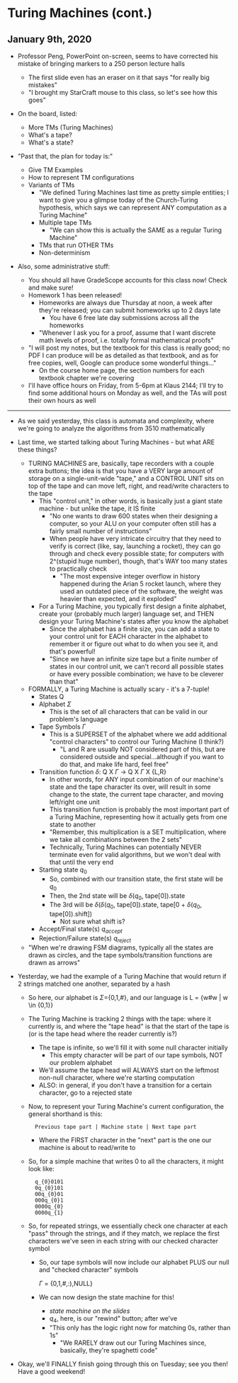 # Turing Machines (cont.)

## January 9th, 2020

- Professor Peng, PowerPoint on-screen, seems to have corrected his mistake of bringing markers to a 250 person lecture halls
    - The first slide even has an eraser on it that says "for really big mistakes"
    - "I brought my StarCraft mouse to this class, so let's see how this goes"
- On the board, listed:
    - More TMs (Turing Machines)
    - What's a tape?
    - What's a state?

- "Past that, the plan for today is:"
    - Give TM Examples
    - How to represent TM configurations
    - Variants of TMs
        - "We defined Turing Machines last time as pretty simple entities; I want to give you a glimpse today of the Church-Turing hypothesis, which says we can represent ANY computation as a Turing Machine"
        - Multiple tape TMs
            - "We can show this is actually the SAME as a regular Turing Machine"
        - TMs that run OTHER TMs
        - Non-determinism

- Also, some administrative stuff:
    - You should all have GradeScope accounts for this class now! Check and make sure!
    - Homework 1 has been released!
        - Homeworks are always due Thursday at noon, a week after they're released; you can submit homeworks up to 2 days late
            - You have 6 free late day submissions across all the homeworks
        - "Whenever I ask you for a proof, assume that I want discrete math levels of proof, i.e. totally formal mathematical proofs"
    - "I will post my notes, but the textbook for this class is really good; no PDF I can produce will be as detailed as that textbook, and as for free copies, well, Google can produce some wonderful things..."
        - On the course home page, the section numbers for each textbook chapter we're covering
    - I'll have office hours on Friday, from 5-6pm at Klaus 2144; I'll try to find some additional hours on Monday as well, and the TAs will post their own hours as well

--------------------------------------------------------------------------------

- As we said yesterday, this class is automata and complexity, where we're going to analyze the algorithms from 3510 mathematically

- Last time, we started talking about Turing Machines - but what ARE these things?
    - TURING MACHINES are, basically, tape recorders with a couple extra buttons; the idea is that you have a VERY large amount of storage on a single-unit-wide "tape," and a CONTROL UNIT sits on top of the tape and can move left, right, and read/write characters to the tape
        - This "control unit," in other words, is basically just a giant state machine - but unlike the tape, it IS finite
            - "No one wants to draw 600 states when their designing a computer, so your ALU on your computer often still has a fairly small number of instructions"
            - When people have very intricate circuitry that they need to verify is correct (like, say, launching a rocket), they can go through and check every possible state; for computers with 2^(stupid huge number), though, that's WAY too many states to practically check
                - "The most expensive integer overflow in history happened during the Arian 5 rocket launch, where they used an outdated piece of the software, the weight was heavier than expected, and it exploded"
        - For a Turing Machine, you typically first design a finite alphabet, create your (probably much larger) language set, and THEN design your Turing Machine's states after you know the alphabet
            - Since the alphabet has a finite size, you can add a state to your control unit for EACH character in the alphabet to remember it or figure out what to do when you see it, and that's powerful!
            - "Since we have an infinite size tape but a finite number of states in our control unit, we can't record all possible states or have every possible combination; we have to be cleverer than that"
    - FORMALLY, a Turing Machine is actually scary - it's a 7-tuple!
        - States Q
        - Alphabet $\Sigma$
            - This is the set of all characters that can be valid in our problem's language
        - Tape Symbols $\Gamma$
            - This is a SUPERSET of the alphabet where we add additional "control characters" to control our Turing Machine (I think?)
                - "L and R are usually NOT considered part of this, but are considered outside and special...although if you want to do that, and make life hard, feel free"
        - Transition function $\delta$: Q X $\Gamma$ -> Q X $\Gamma$ X {L,R}
            - In other words, for ANY input combination of our machine's state and the tape character its over, will result in some change to the state, the current tape character, and moving left/right one unit
            - This transition function is probably the most important part of a Turing Machine, representing how it actually gets from one state to another
            - "Remember, this multiplication is a SET multiplication, where we take all combinations between the 2 sets"
            - Technically, Turing Machines can potentially NEVER terminate even for valid algorithms, but we won't deal with that until the very end
        - Starting state $q_0$
            - So, combined with our transition state, the first state will be $q_0$
            - Then, the 2nd state will be $\delta$($q_0$, tape[0]).state
            - The 3rd will be $\delta$($\delta$($q_0$, tape[0]).state, tape[0 + $\delta$($q_0$, tape[0]).shift])
                - Not sure what shift is?
        - Accept/Final state(s) $q_{accept}$
        - Rejection/Failure state(s) $q_{reject}$
    - "When we're drawing FSM diagrams, typically all the states are drawn as circles, and the tape symbols/transition functions are drawn as arrows"

- Yesterday, we had the example of a Turing Machine that would return if 2 strings matched one another, separated by a hash
    - So here, our alphabet is $\Sigma$={0,1,#}, and our language is L = {w#w | w \in {0,1}}
    - The Turing Machine is tracking 2 things with the tape: where it currently is, and where the "tape head" is that the start of the tape is (or is the tape head where the reader currently is?)
        - The tape is infinite, so we'll fill it with some null character initially
            - This empty character will be part of our tape symbols, NOT our problem alphabet
        - We'll assume the tape head will ALWAYS start on the leftmost non-null character, where we're starting computation
        - ALSO: in general, if you don't have a transition for a certain character, go to a rejected state
    - Now, to represent your Turing Machine's current configuration, the general shorthand is this:

            Previous tape part | Machine state | Next tape part

        - Where the FIRST character in the "next" part is the one our machine is about to read/write to
    - So, for a simple machine that writes 0 to all the characters, it might look like:

            q_{0}0101
            0q_{0}101
            00q_{0}01
            000q_{0}1
            0000q_{0}
            0000q_{1}

    - So, for repeated strings, we essentially check one character at each "pass" through the strings, and if they match, we replace the first characters we've seen in each string with our checked character symbol
        - So, our tape symbols will now include our alphabet PLUS our null and "checked character" symbols

            $\Gamma$ = {0,1,#,:),NULL}

        - We can now design the state machine for this!
            - *state machine on the slides*
            - $q_4$, here, is our "rewind" button; after we've
            - "This only has the logic right now for matching 0s, rather than 1s"
                - "We RARELY draw out our Turing Machines since, basically, they're spaghetti code"

- Okay, we'll FINALLY finish going through this on Tuesday; see you then! Have a good weekend!
